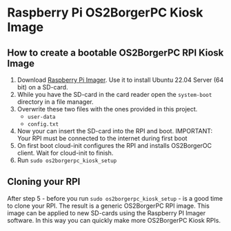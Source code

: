 # Raspberry Pi OS2BorgerPC Kiosk Image #

## How to create a bootable OS2BorgerPC RPI Kiosk Image ##
1. Download [Raspberry Pi Imager](https://www.raspberrypi.com/software/). Use it to install Ubuntu 22.04 Server (64 bit) on a SD-card.
2. While you have the SD-card in the card reader open the `system-boot` directory in a file manager.
3. Overwrite these two files with the ones provided in this project.
   - `user-data`
   - `config.txt`
4. Now your can insert the SD-card into the RPI and boot. IMPORTANT: Your RPI must be connected to the internet during first boot
5. On first boot cloud-init configures the RPI and installs OS2BorgerOC client. Wait for cloud-init to finish.
6. Run `sudo os2borgerpc_kiosk_setup`

## Cloning your RPI ##
After step 5 - before you run `sudo os2borgerpc_kiosk_setup` - is a good time to clone your RPI. The result is a generic OS2BorgerPC RPI image. This image can be applied to new SD-cards using the Raspberry PI Imager software. In this way you can quickly make more OS2BorgerPC Kiosk RPIs. 


  


